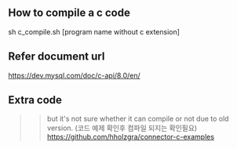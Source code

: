 ## How to compile a c code 
sh c_compile.sh [program name without c extension]

## Refer document url
https://dev.mysql.com/doc/c-api/8.0/en/

## Extra code 
>> but it's not sure whether it can compile or not due to old version. (코드 예제 확인후 컴파일 되지는 확인필요)
https://github.com/hholzgra/connector-c-examples

